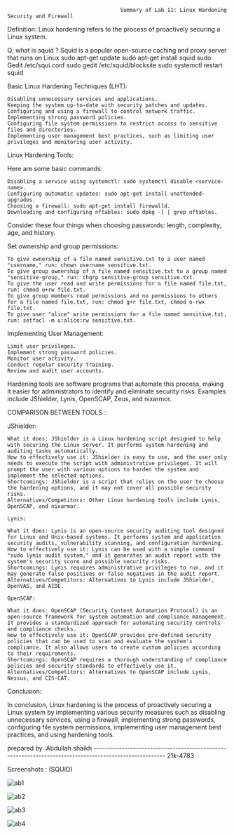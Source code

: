                                         Summary of Lab 11: Linux Hardening Security and Firewall

Definition: Linux hardening refers to the process of proactively securing a Linux system.

Q; what is squid ? 
Squid is a popular open-source caching and proxy server that runs on Linux
sudo apt-get update
sudo apt-get install squid
sudo Gedit /etc/squi.conf
sudo gedit /etc/squid/blocksite
sudo systemctl restart squid


Basic Linux Hardening Techniques (LHT):

    Disabling unnecessary services and applications.
    Keeping the system up-to-date with security patches and updates.
    Configuring and using a firewall to control network traffic.
    Implementing strong password policies.
    Configuring file system permissions to restrict access to sensitive files and directories.
    Implementing user management best practices, such as limiting user privileges and monitoring user activity.

Linux Hardening Tools:

Here are some basic commands:

    Disabling a service using systemctl: sudo systemctl disable <service-name>.
    Configuring automatic updates: sudo apt-get install unattended-upgrades.
    Choosing a firewall: sudo apt-get install firewalld.
    Downloading and configuring nftables: sudo dpkg -l | grep nftables.

Consider these four things when choosing passwords: length, complexity, age, and history.

Set ownership and group permissions:

    To give ownership of a file named sensitive.txt to a user named "username," run: chown username sensitive.txt.
    To give group ownership of a file named sensitive.txt to a group named "sensitive-group," run: chgrp sensitive-group sensitive.txt.
    To give the user read and write permissions for a file named file.txt, run: chmod u+rw file.txt.
    To give group members read permissions and no permissions to others for a file named file.txt, run: chmod g+r file.txt, chmod o-rwx file.txt.
    To give user "alice" write permissions for a file named sensitive.txt, run: setfacl -m u:alice:rw sensitive.txt.

Implementing User Management:

    Limit user privileges.
    Implement strong password policies.
    Monitor user activity.
    Conduct regular security training.
    Review and audit user accounts.

Hardening tools are software programs that automate this process, making it easier for administrators to identify and eliminate security risks. Examples include JShielder, Lynis, OpenSCAP, Zeus, and nixarmor.



COMPARISON BETWEEN TOOLS ::

   JShielder:

    What it does: JShielder is a Linux hardening script designed to help with securing the Linux server. It performs system hardening and auditing tasks automatically.
    How to effectively use it: JShielder is easy to use, and the user only needs to execute the script with administrative privileges. It will prompt the user with various options to harden the system and implement the selected options.
    Shortcomings: JShielder is a script that relies on the user to choose the hardening options, and it may not cover all possible security risks.
    Alternatives/Competitors: Other Linux hardening tools include Lynis, OpenSCAP, and nixarmor.

    Lynis:

    What it does: Lynis is an open-source security auditing tool designed for Linux and Unix-based systems. It performs system and application security audits, vulnerability scanning, and configuration hardening.
    How to effectively use it: Lynis can be used with a simple command "sudo lynis audit system," and it generates an audit report with the system's security score and possible security risks.
    Shortcomings: Lynis requires administrative privileges to run, and it may generate false positives or false negatives in the audit report.
    Alternatives/Competitors: Alternatives to Lynis include JShielder, OpenVAS, and AIDE.

    OpenSCAP:

    What it does: OpenSCAP (Security Content Automation Protocol) is an open-source framework for system automation and compliance management. It provides a standardized approach for automating security controls and compliance checks.
    How to effectively use it: OpenSCAP provides pre-defined security policies that can be used to scan and evaluate the system's compliance. It also allows users to create custom policies according to their requirements.
    Shortcomings: OpenSCAP requires a thorough understanding of compliance policies and security standards to effectively use it.
    Alternatives/Competitors: Alternatives to OpenSCAP include Lynis, Nessus, and CIS-CAT.
    
    
Conclusion:

In conclusion, Linux hardening is the process of proactively securing a Linux system by implementing various security measures such as disabling unnecessary services, using a firewall, implementing strong passwords, configuring file system permissions, implementing user management best practices, and using hardening tools.



prepared by :Abdullah shaikh ------------------------------------------------------------------------------------------------------- 21k-4783 





Screenshots :
                                                                (SQUID)
                                                                
![ab1](https://user-images.githubusercontent.com/123714247/234627543-122f404e-8bd4-4d4f-b5e7-f6f2f397f766.png)

![ab2](https://user-images.githubusercontent.com/123714247/234627552-91c12ea8-cda5-493f-a518-57b103d0fef5.png)

![ab3](https://user-images.githubusercontent.com/123714247/234627581-d4ec86a5-caf8-46db-9e34-26f1f4c7f5dd.png)

![ab4](https://user-images.githubusercontent.com/123714247/234627599-f3bc9419-c1e1-46fa-94cf-e3572b97f51a.png)







